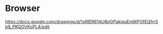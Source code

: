 Browser
=======

https://docs.google.com/drawings/d/1xRlER61AU8qGPakjquEmWFGfEQfrrSb9_PKQOVKoPL4/edit